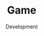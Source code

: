 ---
layout: service
title: "Game"
subtitle: "Development"
lang: en
ref: Game Development
img: game.png
description: With the help of the state-of-the-art tools and technologies like <a href="https://unity3d.com">Unit3D</a>, <a href="https://www.adobe.com/products/animate.html">Adobe Animate</a> and <a href="https://ephtracy.github.io">Magicavoxel</a> we design, develop and commercialize our own games. We cover different game genres including arcade, strategy and trading card games. Our primary focus is onto the mobile games, which will be released on the two major platforms, Android and iOS. Therefore, the games will be distributed via <a href="https://play.google.com/store">Google Play</a> and <a href="https://www.apple.com/lae/ios/app-store/">App Store</a>. <b>We expect to release our first game in the second half of 2019.</b>
---